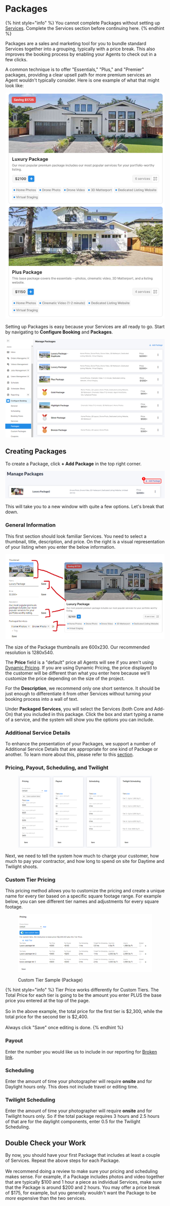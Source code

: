 # Packages

{% hint style="info" %}
You cannot complete Packages without setting up [Services](services.md). Complete the Services section before continuing here.
{% endhint %}

Packages are a sales and marketing tool for you to bundle standard Services together into a grouping, typically with a price break. This also improves the booking process by enabling your Agents to check out in a few clicks.

A common technique is to offer "Essentials," "Plus," and "Premier" packages, providing a clear upsell path for more premium services an Agent wouldn't typically consider. Here is one example of what that might look like:

![](<../.gitbook/assets/Packages Example.png>)



Setting up Packages is easy because your Services are all ready to go. Start by navigating to **Configure Booking** and **Packages**.

![](<../.gitbook/assets/Packages Menu.png>)

## Creating Packages

To create a Package, click **+ Add Package** in the top right corner.&#x20;

![](<../.gitbook/assets/3 + Add Package.png>)

This will take you to a new window with quite a few options. Let's break that down.

### General Information

This first section should look familiar Services. You need to select a thumbnail, title, description, and price. On the right is a visual representation of your listing when you enter the below information.

![](<../.gitbook/assets/Packages Layout.png>)

The size of the Package thumbnails are 600x230. Our recommended resolution is 1280x540.

The **Price** field is a "default" price all Agents will see if you aren't using [Dynamic Pricing](displaying-your-pricing.md#dynamic-pricing). If you are using Dynamic Pricing, the price displayed to the customer will be different than what you enter here because we'll customize the price depending on the size of the project.

For the **Description**, we recommend only one short sentence. It should be just enough to differentiate it from other Services without turning your booking process into a wall of text.

Under **Packaged Services**, you will select the Services (both Core and Add-On) that you included in this package. Click the box and start typing a name of a service, and the system will show you the options you can include.

### Additional Service Details

To enhance the presentation of your Packages, we support a number of Additional Service Details that are appropriate for one kind of Package or another. To learn more about this, please refer to this [section](additional-service-details.md).

### Pricing, Payout, Scheduling, and Twilight

<figure><img src="../.gitbook/assets/image (141).png" alt=""><figcaption></figcaption></figure>

Next, we need to tell the system how much to charge your customer, how much to pay your contractor, and how long to spend on site for Daytime and Twilight shoots.

### Custom Tier Pricing

This pricing method allows you to customize the pricing and create a unique name for every tier based on a specific square footage range. For example below, you can see different tier names and adjustments for every square footage.

<figure><img src="../.gitbook/assets/Custom Tier package.png" alt=""><figcaption><p>Custom Tier Sample (Package)</p></figcaption></figure>

{% hint style="info" %}
Tier Price works differently for Custom Tiers. The Total Price for each tier is going to be the amount you enter PLUS the base price you entered at the top of the page.\
\
So in the above example, the total price for the first tier is $2,300, while the total price for the second tier is $2,400.\
\
Always click "Save" once editing is done.
{% endhint %}

### Payout

Enter the number you would like us to include in our reporting for [Broken link](broken-reference "mention").

### Scheduling

Enter the amount of time your photographer will require **onsite** and for Daylight hours only. This does not include travel or editing time.

### **Twilight Scheduling**

Enter the amount of time your photographer will require **onsite** and for Twilight hours only. So if the total package requires 3 hours and 2.5 hours of that are for the daylight components, enter 0.5 for the Twilight Scheduling.

## Double Check your Work

By now, you should have your first Package that includes at least a couple of Services. Repeat the above steps for each Package.\
\
We recommend doing a review to make sure your pricing and scheduling makes sense. For example, if a Package includes photos and video together that are typically $100 and 1 hour a piece as individual Services, make sure that the Package is around $200 and 2 hours. You may offer a price break of $175, for example, but you generally wouldn't want the Package to be _more_ expensive than the two services.
